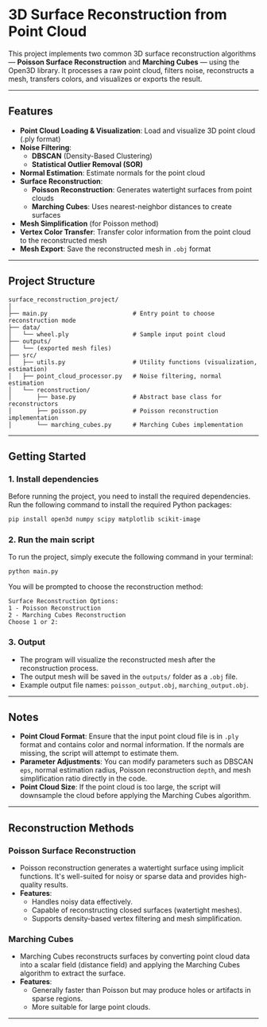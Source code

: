 # 3D Surface Reconstruction from Point Cloud

This project implements two common 3D surface reconstruction algorithms — **Poisson Surface Reconstruction** and **Marching Cubes** — using the Open3D library. It processes a raw point cloud, filters noise, reconstructs a mesh, transfers colors, and visualizes or exports the result.

---

## Features

- **Point Cloud Loading & Visualization**: Load and visualize 3D point cloud (.ply format)
- **Noise Filtering**:
  - **DBSCAN** (Density-Based Clustering)
  - **Statistical Outlier Removal (SOR)**
- **Normal Estimation**: Estimate normals for the point cloud
- **Surface Reconstruction**:
  - **Poisson Reconstruction**: Generates watertight surfaces from point clouds
  - **Marching Cubes**: Uses nearest-neighbor distances to create surfaces
- **Mesh Simplification** (for Poisson method)
- **Vertex Color Transfer**: Transfer color information from the point cloud to the reconstructed mesh
- **Mesh Export**: Save the reconstructed mesh in `.obj` format

---

## Project Structure

```
surface_reconstruction_project/
│
├── main.py                        # Entry point to choose reconstruction mode
├── data/
│   └── wheel.ply                  # Sample input point cloud
├── outputs/
│   └── (exported mesh files)
├── src/
│   ├── utils.py                   # Utility functions (visualization, estimation)
│   ├── point_cloud_processor.py   # Noise filtering, normal estimation
│   └── reconstruction/
│       ├── base.py                # Abstract base class for reconstructors
│       ├── poisson.py             # Poisson reconstruction implementation
│       └── marching_cubes.py      # Marching Cubes implementation
```

---

## Getting Started

### 1. Install dependencies

Before running the project, you need to install the required dependencies. Run the following command to install the required Python packages:

```bash
pip install open3d numpy scipy matplotlib scikit-image
```

### 2. Run the main script

To run the project, simply execute the following command in your terminal:

```bash
python main.py
```

You will be prompted to choose the reconstruction method:

```
Surface Reconstruction Options:
1 - Poisson Reconstruction
2 - Marching Cubes Reconstruction
Choose 1 or 2:
```

### 3. Output

- The program will visualize the reconstructed mesh after the reconstruction process.
- The output mesh will be saved in the `outputs/` folder as a `.obj` file.
- Example output file names: `poisson_output.obj`, `marching_output.obj`.

---

## Notes

- **Point Cloud Format**: Ensure that the input point cloud file is in `.ply` format and contains color and normal information. If the normals are missing, the script will attempt to estimate them.
- **Parameter Adjustments**: You can modify parameters such as DBSCAN `eps`, normal estimation radius, Poisson reconstruction `depth`, and mesh simplification ratio directly in the code.
- **Point Cloud Size**: If the point cloud is too large, the script will downsample the cloud before applying the Marching Cubes algorithm.

---

## Reconstruction Methods

### Poisson Surface Reconstruction

- Poisson reconstruction generates a watertight surface using implicit functions. It's well-suited for noisy or sparse data and provides high-quality results.
- **Features**:
  - Handles noisy data effectively.
  - Capable of reconstructing closed surfaces (watertight meshes).
  - Supports density-based vertex filtering and mesh simplification.

### Marching Cubes

- Marching Cubes reconstructs surfaces by converting point cloud data into a scalar field (distance field) and applying the Marching Cubes algorithm to extract the surface.
- **Features**:
  - Generally faster than Poisson but may produce holes or artifacts in sparse regions.
  - More suitable for large point clouds.

---

